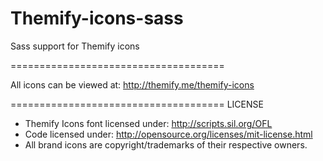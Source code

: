 # Themify-icons-sass
Sass support for Themify icons

=====================================

All icons can be viewed at: http://themify.me/themify-icons


=====================================
LICENSE

- Themify Icons font licensed under: http://scripts.sil.org/OFL
- Code licensed under: http://opensource.org/licenses/mit-license.html
- All brand icons are copyright/trademarks of their respective owners.

